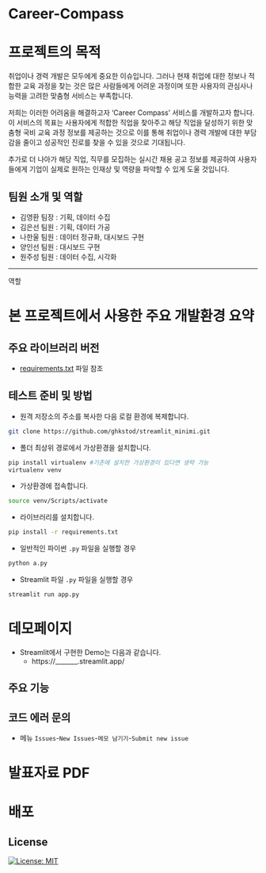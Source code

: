 # Career-Compass

# 프로젝트의 목적
취업이나 경력 개발은 모두에게 중요한 이슈입니다.
그러나 현재 취업에 대한 정보나 적합한 교육 과정을 찾는 것은 많은 사람들에게 어려운 과정이며 또한 사용자의 관심사나 능력을 고려한 맞춤형 서비스는 부족합니다.

저희는 이러한 어려움을 해결하고자 ‘Career Compass’ 서비스를 개발하고자 합니다. 이 서비스의 목표는 사용자에게 적합한 직업을 찾아주고 해당 직업을 달성하기 위한 맞춤형 국비 교육 과정 정보를 제공하는 것으로 이를 통해 취업이나 경력 개발에 대한 부담감을 줄이고 성공적인 진로를 찾을 수 있을 것으로 기대됩니다.

추가로 더 나아가 해당 직업, 직무를 모집하는 실시간 채용 공고 정보를 제공하여 사용자들에게 기업이 실제로 원하는 인재상 및 역량을 파악할 수 있게 도울 것입니다.


## 팀원 소개 및 역할
- 김영환 팀장 : 기획, 데이터 수집
- 김은선 팀원 : 기획, 데이터 가공
- 나한울 팀원 : 데이터 정규화, 대시보드 구현
- 양인선 팀원 : 대시보드 구현
- 원주성 팀원 : 데이터 수집, 시각화

---
역할


# 본 프로젝트에서 사용한 주요 개발환경 요약


## 주요 라이브러리 버전
  + [requirements.txt](requirements.txt) 파일 참조

## 테스트 준비 및 방법
- 원격 저장소의 주소를 복사한 다음 로컬 환경에 복제합니다.

```bash
git clone https://github.com/ghkstod/streamlit_minimi.git 
```

- 폴더 최상위 경로에서 가상환경을 설치합니다.

```bash
pip install virtualenv #기존에 설치한 가상환경이 있다면 생략 가능
virtualenv venv
```

- 가상환경에 접속합니다.
```bash
source venv/Scripts/activate
```

- 라이브러리를 설치합니다.
```bash
pip install -r requirements.txt
```

- 일반적인 파이썬 `.py` 파일을 실행할 경우
```bash
python a.py
```

- Streamlit 파일 `.py` 파일을 실행할 경우
```bash
streamlit run app.py
```

# 데모페이지
- Streamlit에서 구현한 Demo는 다음과 같습니다.
  + https://_______.streamlit.app/

 ## 주요 기능


## 코드 에러 문의 
- 메뉴 `Issues`-`New Issues`-`메모 남기기`-`Submit new issue`


# 발표자료 PDF 


# 배포



## License
[![License: MIT](https://img.shields.io/badge/License-MIT-yellow.svg)](https://opensource.org/licenses/MIT)
